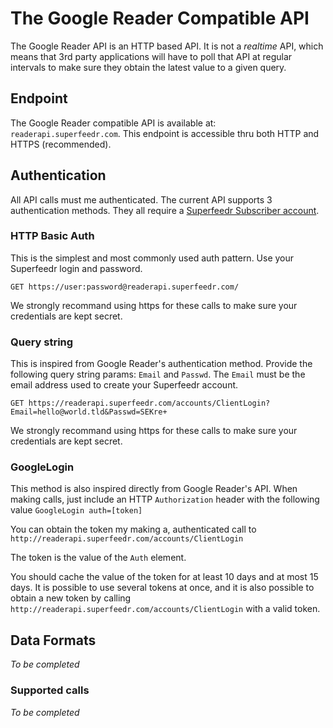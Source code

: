 The Google Reader Compatible API
================================

The Google Reader API is an HTTP based API. It is not a *realtime* API, which means that 3rd party applications will have to poll that API at regular intervals to make sure they obtain the latest value to a given query.

## Endpoint

The Google Reader compatible API is available at:
`readerapi.superfeedr.com`. This endpoint is accessible thru both HTTP and HTTPS (recommended).

## Authentication

All API calls must me authenticated. The current API supports 3 authentication methods. They all require a [Superfeedr Subscriber account](http://superfeedr.com/subscriber).

### HTTP Basic Auth

This is the simplest and most commonly used auth pattern. Use your Superfeedr login and password.

```
GET https://user:password@readerapi.superfeedr.com/
```

We strongly recommand using https for these calls to make sure your credentials are kept secret.

### Query string

This is inspired from Google Reader's authentication method. Provide the following query string params: `Email` and `Passwd`. The `Email` must be the email address used to create your Superfeedr account.

```
GET https://readerapi.superfeedr.com/accounts/ClientLogin?Email=hello@world.tld&Passwd=SEKre+
```

We strongly recommand using https for these calls to make sure your credentials are kept secret.

### GoogleLogin

This method is also inspired directly from Google Reader's API. When making calls, just include an HTTP `Authorization` header with the following value `GoogleLogin auth=[token]`

You can obtain the token my making a, authenticated call to `http://readerapi.superfeedr.com/accounts/ClientLogin`

The token is the value of the `Auth` element.

You should cache the value of the token for at least 10 days and at most 15 days.
It is possible to use several tokens at once, and it is also possible to obtain a new token by calling  `http://readerapi.superfeedr.com/accounts/ClientLogin` with a valid token.

## Data Formats

*To be completed*

### Supported calls

*To be completed*

